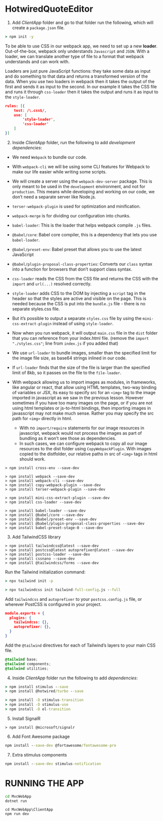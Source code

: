 # HotwiredQuoteEditor


1. Add *ClientApp* folder and go to that folder run the following, which will create a `package.json` file.

```cmd
> npm init -y
```

To be able to use CSS in our webpack app, we need to set up a new **loader**. Out-of-the-box, webpack only understands `Javascript` and `JSON`. With a loader, we can translate another type of file to a format that webpack understands and can work with.

Loaders are just pure JavaScript functions: they take some data as input and do something to that data and returns a transformed version of the data. When you use two loaders in webpack then it takes the output of the first and sends it as input to the second. In our example it takes the CSS file and runs it through `css-loader` then it takes the output and runs it as input to the `style-loader`.
```json
rules: [{
    test: /\.css$/,
    use: [
        'style-loader',
        'css-loader'
    ]
}]
```

2. Inside *ClientApp* folder, run the following to add *development dependencies*:

- We need `Webpack` to bundle our code.
- With `webpack-cli` we will be using some CLI features for Webpack to make our life easier while writing some scripts.
- We will create a server using the `webpack-dev-server` package. This is only meant to be used in the `development` environment, and not for `production`. This means while developing and working on our code, we don’t need a separate server like Node.js.
- `terser-webpack-plugin` is used for optimization and minification.
- `webpack-merge` is for dividing our configuration into chunks.

- `babel-loader`: This is the loader that helps webpack compile `.js` files.
- `@babel/core`: Babel core compiler, this is a dependency that lets you use `babel-loader`.
- `@babel/preset-env`: Babel preset that allows you to use the latest JavaScript
- `@babel/plugin-proposal-class-properties`: Converts our `class` syntax into a function for browsers that don’t support class syntax.

- `css-loader` reads the CSS from the CSS file and returns the CSS with the `import` and `url(...)` resolved correctly. 
- `style-loader` adds CSS to the DOM by injecting a `script` tag in the header so that the styles are active and visible on the page. This is needed because the CSS is put into the `bundle.js` file - there is no separate styles.css file.
- But it’s possible to output a separate `styles.css` file by using the `mini-css-extract-plugin` instead of using `style-loader`.
- Now when you run webpack, it will output `main.css` file in the `dist` folder that you can reference from your index.html file. (remove the `import "./styles.css"`; line from `index.js` if you added that)
- We use `url-loader` to bundle images, smaller than the specified limit for the image file size, as base64 strings inlined in our code.
- If `url-loader` finds that the size of the file is larger than the specified limit of 8kb, so it passes on the file to the `file-loader`.
- With webpack allowing us to import images as modules, in frameworks, like angular or react, that allow using HTML templates, two-way binding of variables or JSX, its easy to specify src for an `<img>` tag to the image imported in javascript as we saw in the previous lesson. However sometimes if you have too many images on the page, or if you are not using html templates or js-to-html bindings, then importing images in javasscript may not make much sense. Rather you may specify the src path for `<img>` directly in html.
    - With no `import/require` statements for our image resources in javascript, webpack would not process the images as part of bundling as it won’t see those as dependencies.
    - In such cases, we can configure webpack to copy all our image resources to the dist folder using `CopyWebpackPlugin`. With images copied to the distfolder, our relative paths in src of `<img>` tags in html should work.
```
> npm install cross-env --save-dev

> npm install webpack --save-dev
> npm install webpack-cli --save-dev
> npm install copy-webpack-plugin --save-dev
> npm install terser-webpack-plugin --save-dev

> npm install mini-css-extract-plugin --save-dev
> npm install css-loader --save-dev

> npm install babel-loader --save-dev
> npm install @babel/core --save-dev
> npm install @babel/preset-env --save-dev
> npm install @babel/plugin-proposal-class-properties --save-dev
> npm install babel-preset-stage-0 --save-dev
```

3. Add TailwindCSS library
```
> npm install tailwindcss@latest --save-dev
> npm install postcss@latest autoprefixer@latest --save-dev
> npm install postcss-loader --save-dev
> npm install cssnano --save-dev
> npm install @tailwindcss/forms --save-dev
```

Run the Tailwind initialization command:
```cmd
> npx tailwind init -p
```
```cmd
> npx tailwindcss init tailwind-full-config.js --full
```

Add `tailwindcss` and `autoprefixer` to your `postcss.config.js` file, or wherever PostCSS is configured in your project.
```json
module.exports = {
  plugins: {
    tailwindcss: {},
    autoprefixer: {},
  }
}
```

Add the `@tailwind` directives for each of Tailwind’s layers to your main CSS file.
```css
@tailwind base;
@tailwind components;
@tailwind utilities;
```

4. Inside *ClientApp* folder run the following to add *dependencies*:
```cmd
> npm install stimulus --save
> npm install @hotwired/turbo --save

> npm install -D stimulus-transition
> npm install -D stimulus-use
> npm install -D el-transition
```

5. Install SignalR
```
> npm install @microsoft/signalr
```

6. Add Font Awesome package
```cmd
npm install --save-dev @fortawesome/fontawesome-pro
```

7. Extra stimulus components
```cmd
npm install --save-dev stimulus-notification
```

# RUNNING THE APP
```cmd
cd MvcWebApp
dotnet run
```

```
cd MvcWebApp\ClientApp
npm run dev
```
